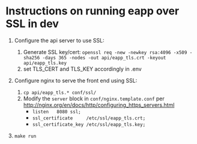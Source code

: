 # Instructions on running eapp over SSL in dev

1. Configure the api server to use SSL: 

    1. Generate SSL key/cert: 
        `openssl req -new -newkey rsa:4096 -x509 -sha256 -days 365 -nodes -out api/eapp_tls.crt -keyout api/eapp_tls.key`
    2. set TLS_CERT and TLS_KEY accordingly in .env

2. Configure nginx to serve the front end using SSL:
    1. `cp api/eapp_tls.* conf/ssl/`
    2. Modify the `server` block in `conf/nginx.template.conf` per http://nginx.org/en/docs/http/configuring_https_servers.html
        * `listen   8080 ssl;`
        * `ssl_certificate     /etc/ssl/eapp_tls.crt;`
        * `ssl_certificate_key /etc/ssl/eapp_tls.key;`

3. `make run`
